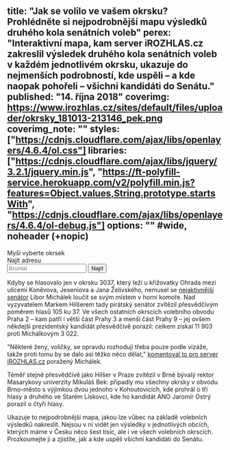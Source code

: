 title: "Jak se volilo ve vašem okrsku? Prohlédněte si nejpodrobnější mapu výsledků druhého kola senátních voleb"
perex: "Interaktivní mapa, kam server iROZHLAS.cz zakreslil výsledek druhého kola senátních voleb v každém jednotlivém okrsku, ukazuje do nejmenších podrobností, kde uspěli – a kde naopak pohořeli – všichni kandidáti do Senátu."
published: "14. října 2018"
coverimg: https://www.irozhlas.cz/sites/default/files/uploader/okrsky_181013-213146_pek.png
coverimg_note: ""
styles: ["https://cdnjs.cloudflare.com/ajax/libs/openlayers/4.6.4/ol.css"]
libraries: ["https://cdnjs.cloudflare.com/ajax/libs/jquery/3.2.1/jquery.min.js", "https://ft-polyfill-service.herokuapp.com/v2/polyfill.min.js?features=Object.values,String.prototype.startsWith", "https://cdnjs.cloudflare.com/ajax/libs/openlayers/4.6.4/ol-debug.js"]
options: "" #wide, noheader (+nopic)
---

<wide>
<div id="mapdiv">
	<div id="tooltip">Myší vyberte okrsek</div>
	<div id="map" class="map"></div>
	 <form action="?" id='frm-geocode'>
	  <label for="inp-geocode">Najít adresu</label>
	  <div class="inputs">
	    <input type="text" id="inp-geocode" placeholder="Bruntál">
	    <input type="submit" value="Najít">
	  </div>
	</form>
</div>
</wide>

Kdyby se hlasovalo jen v okrsku 3037, který leží u křižovatky Ohrada mezi ulicemi Koněvova, Jeseniova a Jana Želivského, nemusel se [nejaktivnější senátor](https://www.irozhlas.cz/zpravy-domov/senat-senator-dochazka-aktivita-cunek-michalek-kubera-senatni-volby_1809210600_kno) Libor Michálek loučit se svým místem v horní komoře. Nad vyzyvatelem Markem Hilšerem tady pirátský senátor zvítězil přesvědčivým poměrem hlasů 105 ku 37. Ve všech ostatních okrscích volebního obvodu Praha 2 – kam patří i větší část Prahy 3 a menší část Prahy 9 – jej ovšem někdejší prezidentský kandidát přesvědčivě porazil: celkem získal 11 903 proti Michálkovým 3 022.

"Některé ženy, voličky, se opravdu rozhodují třeba pouze podle vizáže, takže proti tomu by se dalo asi těžko něco dělat," [komentoval to pro server iROZHLAS.cz](https://www.irozhlas.cz/volby/marek-hilser-senat-volby-pirat-libor-michalek-senatni-volby-prezident-kandidat_1810131754_kno) poražený Michálek.

Téměř stejně přesvědčivě jako Hilšer v Praze zvítězil v Brně bývalý rektor Masarykovy univerzity Mikuláš Bek: připadly mu všechny okrsky v obvodu Brno-město s výjimkou dvou jednoho v Kohoutovicích, kde prohrál o tři hlasy a druhého ve Starém Lískovci, kde ho kandidát ANO Jaromír Ostrý porazil o čtyři hlasy.

Ukazuje to nejpodrobnější mapa, jakou lze vůbec na základě volebních výsledků nakreslit. Nejsou v ní vidět jen výsledky v jednotlivých obcích, kterých máme v Česku něco šest tisíc, ale i ve všech volebních okrscích. Prozkoumejte ji a zjistíte, jak a kde uspěli všichni kandidáti do Senátu.